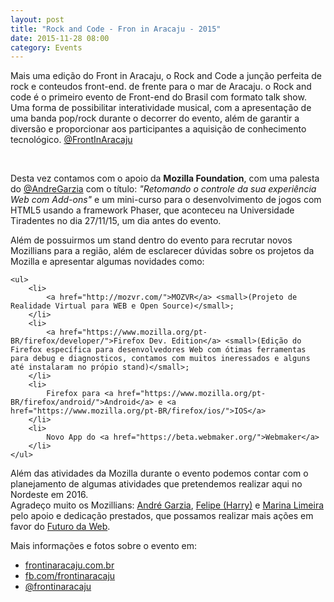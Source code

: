 ```yaml
---
layout: post
title: "Rock and Code - Fron in Aracaju - 2015"
date: 2015-11-28 08:00
category: Events
---
```


<p class="txt-post">
    Mais uma edição do Front in Aracaju, o Rock and Code a junção perfeita de rock e conteudos front-end. de frente para o mar de Aracaju.
    o Rock and code é o primeiro evento de Front-end do Brasil com formato talk show. Uma forma de possibilitar interatividade musical, com a apresentação de uma banda pop/rock durante o decorrer do evento, além de garantir a diversão e proporcionar aos participantes a aquisição de conhecimento tecnológico. <a href="http://www.frontinaracaju.com.br/">@FrontInAracaju</a>
</p>
<br />
<p class="txt-post">
    Desta vez contamos com o apoio da <b>Mozilla Foundation</b>, com uma palesta do 
    <a href="http://andregarzia.com" >@AndreGarzia</a> com o título: <i>"Retomando o controle da sua experiência Web com Add-ons"</i> e um mini-curso para o desenvolvimento de jogos com HTML5 usando a framework Phaser, que aconteceu na Universidade Tiradentes no dia 27/11/15, um dia antes do evento.
</p>

<p class="txt-post">
    Além de possuirmos um stand dentro do evento para recrutar novos Mozillians para a região, além de esclarecer dúvidas sobre os projetos da Mozilla e apresentar algumas novidades como: 

    <ul>
        <li>
            <a href="http://mozvr.com/">MOZVR</a> <small>(Projeto de Realidade Virtual para WEB e Open Source)</small>;
        </li>
        <li>
            <a href="https://www.mozilla.org/pt-BR/firefox/developer/">Firefox Dev. Edition</a> <small>(Edição do Firefox específica para desenvolvedores Web com ótimas ferramentas para debug e diagnosticos, contamos com muitos ineressados e alguns até instalaram no própio stand)</small>;
        </li>
        <li>
            Firefox para <a href="https://www.mozilla.org/pt-BR/firefox/android/">Android</a> e <a href="https://www.mozilla.org/pt-BR/firefox/ios/">IOS</a>
        </li>
        <li>
            Novo App do <a href="https://beta.webmaker.org/">Webmaker</a>
        </li>
    </ul>
</p>

<p class="txt-post">
Além das atividades da Mozilla durante o evento podemos contar com o planejamento de algumas atividades que pretendemos realizar aqui no Nordeste em 2016. 
<br/>
Agradeço muito os Mozillians: <a href="http://andregarzia.com/pages/en/blog/"> André Garzia</a>, <a href="https://mozillians.org/pt-BR/u/Harry32/">Felipe (Harry)</a> e <a href="http://marinalimeira.com/">Marina Limeira</a> pelo apoio e dedicação prestados, que possamos realizar mais ações em favor do <a href="https://www.mozilla.org/pt-BR/about/manifesto/">Futuro da Web</a>.
</p>

<p class="txt-post">
    Mais informações e fotos sobre o evento em: 
    <ul>
        <li><a href="http://www.frontinaracaju.com.br/">frontinaracaju.com.br</a></li>
        <li><a href="https://www.facebook.com/frontinaracaju/">fb.com/frontinaracaju</a></li>
        <li><a href="https://twitter.com/frontinaracaju">@frontinaracaju</a></li>
    </ul>
</p>